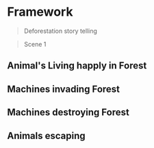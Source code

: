 # Framework

> Deforestation story telling

> Scene 1

## Animal's Living happly in Forest

## Machines invading Forest

## Machines destroying Forest

## Animals escaping



